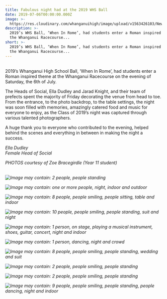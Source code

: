 ```yaml
---
title: Fabulous night had at the 2019 WHS Ball
date: 2019-07-06T00:00:00.000Z
image: >-
  https://res.cloudinary.com/whanganuihigh/image/upload/v1563426103/News/66503734_2300238610025304_565209862133252096_n.jpg.jpg
description: >-
  2019’s WHS Ball, ‘When In Rome’, had students enter a Roman inspired theme at
  the Whanganui Racecourse...
short: >-
  2019’s WHS Ball, ‘When In Rome’, had students enter a Roman inspired theme at
  the Whanganui Racecourse...
---
```

<p><br />2019&rsquo;s Whanganui High School Ball, &lsquo;When In Rome&rsquo;, had students enter a Roman inspired theme at the Whanganui Racecourse on the evening of Saturday, the 6th of July.</p>
<p>The Heads of Social, Ella Dudley and Jarad Knight, and their team of prefects spent the majority of Friday decorating the venue from head to toe. From the entrance, to the photo backdrop, to the table settings, the night was soon filled with memories, amazingly catered food and music for everyone to enjoy, as the Class of 2019&rsquo;s night was captured through various talented photographers.</p>
<p>A huge thank you to everyone who contributed to the evening, helped behind the scenes and everything in between in making the night a success.</p>
<p><em>Ella Dudley</em><br /><em><em>Female&nbsp;</em>Head of Social&nbsp;</em></p>
<p><em>PHOTOS courtesy of Zoe Bracegirdle (Year 11 student)<br /><br /></em></p>
<p><em><img src="https://scontent-syd2-1.xx.fbcdn.net/v/t1.0-9/66205601_2300239180025247_7443945108774322176_n.jpg?_nc_cat=111&amp;_nc_oc=AQlDuLZsTFk_vV40DZXvxJ9UStSvJrKAbmFVGJnBEOX5WgujjYJ7cUBvXfU2eq_S3PA&amp;_nc_ht=scontent-syd2-1.xx&amp;oh=daf01f9c96cf788a530038675858c4d5&amp;oe=5DA9597A" alt="Image may contain: 2 people, people standing" /></em></p>
<p><em><img src="https://scontent-syd2-1.xx.fbcdn.net/v/t1.0-9/66496801_2300238946691937_2930619420587851776_n.jpg?_nc_cat=111&amp;_nc_oc=AQlp1JF_4bpWgkpst6f9JlYa4yXJ8HopN2bCtagFgR1UWSohSLWyuYEjbDPjOL9DtCM&amp;_nc_ht=scontent-syd2-1.xx&amp;oh=77064ac4a2995667a7458e6fb6a54919&amp;oe=5DB792D2" alt="Image may contain: one or more people, night, indoor and outdoor" /></em></p>
<p><em><img src="https://scontent-syd2-1.xx.fbcdn.net/v/t1.0-9/66447825_2300240790025086_4090916530798198784_n.jpg?_nc_cat=109&amp;_nc_oc=AQm-rgmcR-ZiaJGm-vga3t56O-3iiy6ICOt_IQCRyto2HGoD9wuqQVgsGN1XWQBDImM&amp;_nc_ht=scontent-syd2-1.xx&amp;oh=d76f5424193d4c5f91e08ee94d75383d&amp;oe=5DB8C2CC" alt="Image may contain: 8 people, people smiling, people sitting, table and indoor" /></em></p>
<p><em><img src="https://scontent-syd2-1.xx.fbcdn.net/v/t1.0-9/66281730_2300239576691874_3973328911873343488_n.jpg?_nc_cat=108&amp;_nc_oc=AQneOQ1xuQ3MM09ZMITFu4lTkhS6qHgyDQXOlXU6fECjEOXomreAc9OEZaxZ0WXewDY&amp;_nc_ht=scontent-syd2-1.xx&amp;oh=7f938c6b07bbccb2ed642dfbb97ff4a6&amp;oe=5D78610D" alt="Image may contain: 10 people, people smiling, people standing, suit and night" /></em></p>
<p><em><img src="https://scontent-syd2-1.xx.fbcdn.net/v/t1.0-9/66276466_2300240780025087_7858847994769047552_n.jpg?_nc_cat=110&amp;_nc_oc=AQmBMSE38CxhYgF4lxCjpCJsuVMWrZnQZJN51VqltMBt5_ORT77pUrqsoCUIVxty3kY&amp;_nc_ht=scontent-syd2-1.xx&amp;oh=7a07fdedbebcd4f01edbe113aa97e103&amp;oe=5DB610BE" alt="Image may contain: 1 person, on stage, playing a musical instrument, shoes, guitar, concert, night and indoor" /></em></p>
<p><em><img src="https://scontent-syd2-1.xx.fbcdn.net/v/t1.0-9/66216317_2300240300025135_577309875927777280_n.jpg?_nc_cat=105&amp;_nc_oc=AQm2xwHCmvI3c_hmFKohik4WFEDw90vyOww4ehV0Gr1zswj9US4i1Pl2IdMFjgDusxc&amp;_nc_ht=scontent-syd2-1.xx&amp;oh=4c4be66108208d1e59a6b00282802cf7&amp;oe=5DA5BAFA" alt="Image may contain: 1 person, dancing, night and crowd" /></em></p>
<p><em><img src="https://scontent-syd2-1.xx.fbcdn.net/v/t1.0-9/66615750_2300240986691733_1447458546311495680_n.jpg?_nc_cat=109&amp;_nc_oc=AQkDknzrYPQF6YnSJ-FQf7HYwOuXrJ17zNjApyi7CXrlKKKb89kiSVVXRzWf5Rstlwg&amp;_nc_ht=scontent-syd2-1.xx&amp;oh=a76d2c14110557ffb5ef6bed35293657&amp;oe=5D7ACDEE" alt="Image may contain: 8 people, people smiling, people standing, wedding and suit" /></em></p>
<p><em><img src="https://scontent-syd2-1.xx.fbcdn.net/v/t1.0-9/66202294_2300240136691818_8159417124767399936_n.jpg?_nc_cat=103&amp;_nc_oc=AQmFOoWsDkKRowu3Sw9EELaFh2Vp_B9agN-sjVTGuCozrZ7egmb-_P36jHkVj5iUE84&amp;_nc_ht=scontent-syd2-1.xx&amp;oh=7603ea954e11aea3cebe32dccb7506cd&amp;oe=5DB133EA" alt="Image may contain: 2 people, people smiling, people standing" /></em></p>
<p><em><img src="https://scontent-syd2-1.xx.fbcdn.net/v/t1.0-9/64768999_2300239830025182_9006725777546280960_n.jpg?_nc_cat=109&amp;_nc_oc=AQlBoylTMYNRZ9N1Dfm4LSIszVDMIqfo-mCw1rbW5NuCwsQkJNAlXKS0hRie3vHHl84&amp;_nc_ht=scontent-syd2-1.xx&amp;oh=2d57570f1c12b89b62f8b377a2cdd943&amp;oe=5DBE0CFA" alt="Image may contain: 2 people, people smiling, people standing" /></em></p>
<p><em><img src="https://scontent-syd2-1.xx.fbcdn.net/v/t1.0-9/66743501_2300239753358523_7653786262985244672_n.jpg?_nc_cat=111&amp;_nc_oc=AQnQc71_nQQkGiWnktrebaYLCkRwrdSNMymDmNhQRC7JHzfZgSySvxAnSy2G3iCJMJA&amp;_nc_ht=scontent-syd2-1.xx&amp;oh=191e7fccfc997fd54bdffe7ae4bc71d4&amp;oe=5D7A4B8A" alt="Image may contain: 9 people, people smiling, people standing, people dancing, night and indoor" /></em></p>
